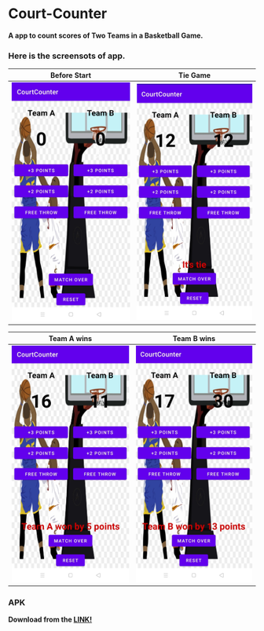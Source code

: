 # Court-Counter
**A app to count scores of Two Teams in a Basketball Game.**

### Here is the screensots of app.

Before Start            |  Tie Game    
:-------------------------:|:-------------------------:|
![](https://github.com/alein249/CourtCounter/blob/master/IMG_20210311_163828%5B1%5D.jpg)  |  ![](https://github.com/alein249/CourtCounter/blob/master/IMG_20210311_163815%5B1%5D.jpg)  

Team A wins            | Team B wins     
:-------------------------:|:-------------------------:|
![](https://github.com/alein249/CourtCounter/blob/master/IMG_20210311_163749%5B1%5D.jpg)  |  ![](https://github.com/alein249/CourtCounter/blob/master/IMG_20210311_163801%5B1%5D.jpg)  

### APK
**Download from the [LINK!](https://github.com/Iltwats/Court-Counter/releases/download/v1.0/CourtCounter.apk)**
